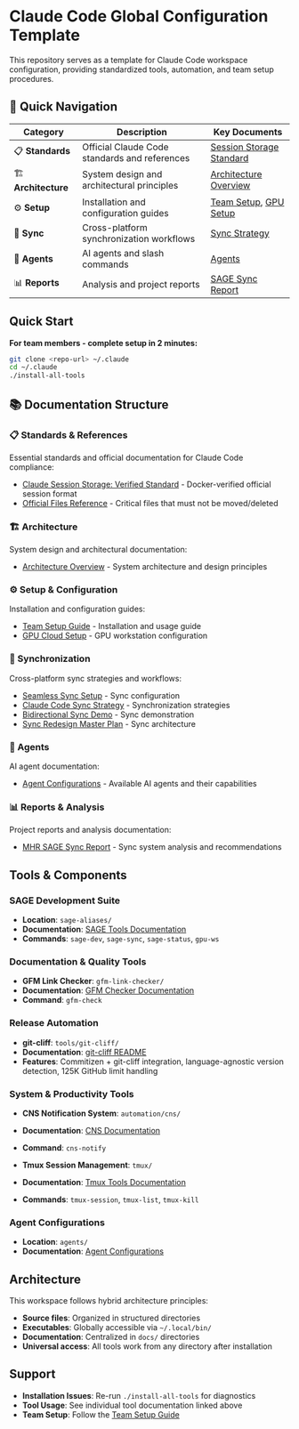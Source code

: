 # Claude Code Global Configuration Template

This repository serves as a template for Claude Code workspace configuration, providing standardized tools, automation, and team setup procedures.

## 🚀 Quick Navigation

| Category            | Description                                   | Key Documents                                                            |
| ------------------- | --------------------------------------------- | ------------------------------------------------------------------------ |
| 📋 **Standards**    | Official Claude Code standards and references | [Session Storage Standard](standards/CLAUDE_SESSION_STORAGE_STANDARD.md) |
| 🏗️ **Architecture** | System design and architectural principles    | [Architecture Overview](architecture/ARCHITECTURE.md)                    |
| ⚙️ **Setup**        | Installation and configuration guides         | [Team Setup](setup/TEAM_SETUP.md), [GPU Setup](setup/gpu-cloud-setup.md) |
| 🔄 **Sync**         | Cross-platform synchronization workflows      | [Sync Strategy](sync/claude-code-sync-strategy.md)                       |
| 🤖 **Agents**       | AI agents and slash commands                  | [Agents](agents/AGENTS.md)                                               |
| 📊 **Reports**      | Analysis and project reports                  | [SAGE Sync Report](reports/MHR_SAGE_SYNC_REPORT.md)                      |

## Quick Start

**For team members - complete setup in 2 minutes:**

```bash
git clone <repo-url> ~/.claude
cd ~/.claude
./install-all-tools
```

## 📚 Documentation Structure

### 📋 Standards & References

Essential standards and official documentation for Claude Code compliance:

- [Claude Session Storage: Verified Standard](standards/CLAUDE_SESSION_STORAGE_STANDARD.md) - Docker-verified official session format
- [Official Files Reference](standards/CLAUDE_CODE_OFFICIAL_FILES.md) - Critical files that must not be moved/deleted

### 🏗️ Architecture

System design and architectural documentation:

- [Architecture Overview](architecture/ARCHITECTURE.md) - System architecture and design principles

### ⚙️ Setup & Configuration

Installation and configuration guides:

- [Team Setup Guide](setup/TEAM_SETUP.md) - Installation and usage guide
- [GPU Cloud Setup](setup/gpu-cloud-setup.md) - GPU workstation configuration

### 🔄 Synchronization

Cross-platform sync strategies and workflows:

- [Seamless Sync Setup](sync/seamless-sync-setup.md) - Sync configuration
- [Claude Code Sync Strategy](sync/claude-code-sync-strategy.md) - Synchronization strategies
- [Bidirectional Sync Demo](sync/bidirectional-sync-demo.md) - Sync demonstration
- [Sync Redesign Master Plan](sync/SYNC_REDESIGN_MASTER_PLAN.md) - Sync architecture

### 🤖 Agents

AI agent documentation:

- [Agent Configurations](agents/AGENTS.md) - Available AI agents and their capabilities

### 📊 Reports & Analysis

Project reports and analysis documentation:

- [MHR SAGE Sync Report](reports/MHR_SAGE_SYNC_REPORT.md) - Sync system analysis and recommendations

## Tools & Components

### SAGE Development Suite

- **Location**: `sage-aliases/`
- **Documentation**: [SAGE Tools Documentation](../sage-aliases/docs/README.md)
- **Commands**: `sage-dev`, `sage-sync`, `sage-status`, `gpu-ws`

### Documentation & Quality Tools

- **GFM Link Checker**: `gfm-link-checker/`
- **Documentation**: [GFM Checker Documentation](../gfm-link-checker/docs/README.md)
- **Command**: `gfm-check`

### Release Automation

- **git-cliff**: `tools/git-cliff/`
- **Documentation**: [git-cliff README](../tools/git-cliff/README.md)
- **Features**: Commitizen + git-cliff integration, language-agnostic version detection, 125K GitHub limit handling

### System & Productivity Tools

- **CNS Notification System**: `automation/cns/`

- **Documentation**: [CNS Documentation](../automation/cns/README.md)

- **Command**: `cns-notify`

- **Tmux Session Management**: `tmux/`

- **Documentation**: [Tmux Tools Documentation](../tmux/docs/README.md)

- **Commands**: `tmux-session`, `tmux-list`, `tmux-kill`

### Agent Configurations

- **Location**: `agents/`
- **Documentation**: [Agent Configurations](agents/AGENTS.md)

## Architecture

This workspace follows hybrid architecture principles:

- **Source files**: Organized in structured directories
- **Executables**: Globally accessible via `~/.local/bin/`
- **Documentation**: Centralized in `docs/` directories
- **Universal access**: All tools work from any directory after installation

## Support

- **Installation Issues**: Re-run `./install-all-tools` for diagnostics
- **Tool Usage**: See individual tool documentation linked above
- **Team Setup**: Follow the [Team Setup Guide](setup/TEAM_SETUP.md)
